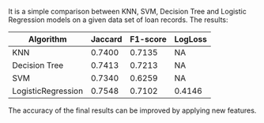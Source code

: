 
It is a simple comparison between KNN, SVM, Decision Tree and Logistic Regression models on a given data set of loan records. The results:

| Algorithm          | Jaccard | F1-score | LogLoss |
| ------------------ | ------- | -------- | ------- |
| KNN                | 0.7400  | 0.7135   | NA      |
| Decision Tree      | 0.7413  | 0.7213   | NA      |
| SVM                | 0.7340  | 0.6259   | NA      |
| LogisticRegression | 0.7548  | 0.7102   | 0.4146  |

The accuracy of the final results can be improved by applying new features.
